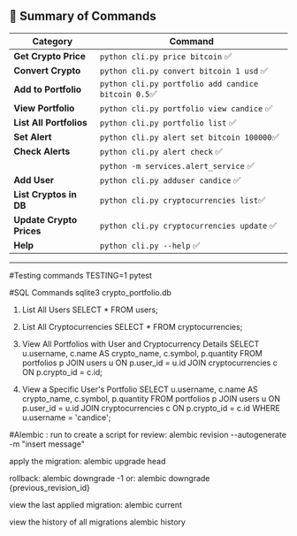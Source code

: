 ## **🎯 Summary of Commands**

| **Category**             | **Command**                                         |
| ------------------------ | --------------------------------------------------- |
| **Get Crypto Price**     | `python cli.py price bitcoin` ✅                    |
| **Convert Crypto**       | `python cli.py convert bitcoin 1 usd` ✅            |
| **Add to Portfolio**     | `python cli.py portfolio add candice bitcoin 0.5`✅ |
| **View Portfolio**       | `python cli.py portfolio view candice` ✅           |
| **List All Portfolios**  | `python cli.py portfolio list` ✅                   |
| **Set Alert**            | `python cli.py alert set bitcoin 100000`✅          |
| **Check Alerts**         | `python cli.py alert check` ✅                      |
|                          | `python -m services.alert_service` ✅               |
| **Add User**             | `python cli.py adduser candice` ✅                  |
| **List Cryptos in DB**   | `python cli.py cryptocurrencies list`✅             |
| **Update Crypto Prices** | `python cli.py cryptocurrencies update` ✅          |
| **Help**                 | `python cli.py --help` ✅                           |

---

#Testing commands
TESTING=1 pytest

#SQL Commands
sqlite3 crypto_portfolio.db

1. List All Users
   SELECT \* FROM users;

2. List All Cryptocurrencies
   SELECT \* FROM cryptocurrencies;

3. View All Portfolios with User and Cryptocurrency Details
   SELECT u.username, c.name AS crypto_name, c.symbol, p.quantity
   FROM portfolios p
   JOIN users u ON p.user_id = u.id
   JOIN cryptocurrencies c ON p.crypto_id = c.id;

4. View a Specific User's Portfolio
   SELECT u.username, c.name AS crypto_name, c.symbol, p.quantity
   FROM portfolios p
   JOIN users u ON p.user_id = u.id
   JOIN cryptocurrencies c ON p.crypto_id = c.id
   WHERE u.username = 'candice';

#Alembic :
run to create a script for review:
alembic revision --autogenerate -m "insert message"

apply the migration:
alembic upgrade head

rollback:
alembic downgrade -1
or:
alembic downgrade {previous_revision_id}

view the last applied migration:
alembic current

view the history of all migrations
alembic history
